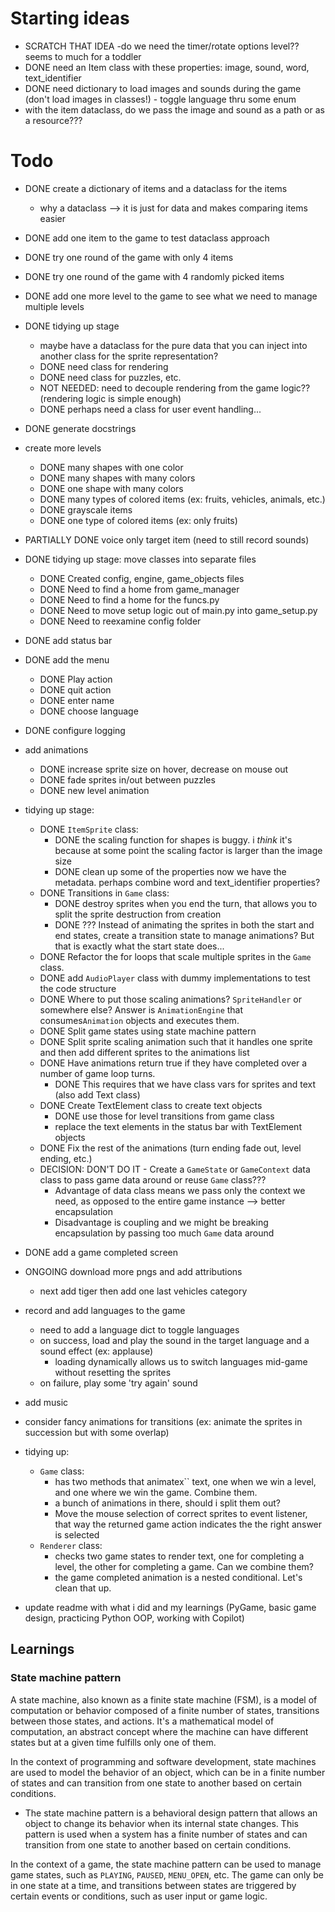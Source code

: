 
# Starting ideas
- SCRATCH THAT IDEA -do we need the timer/rotate options level?? seems to much for a toddler
- DONE need an Item class with these properties: image, sound, word, text_identifier
- DONE need dictionary to load images and sounds during the game (don't load images in classes!) - toggle language thru some enum
- with the item dataclass, do we pass the image and sound as a path or as a resource???

# Todo
- DONE create a dictionary of items and a dataclass for the items
	- why a dataclass --> it is just for data and makes comparing items easier
- DONE add one item to the game to test dataclass approach
- DONE try one round of the game with only 4 items
- DONE try one round of the game with 4 randomly picked items
- DONE add one more level to the game to see what we need to manage multiple levels
- DONE tidying up stage
	- maybe have a dataclass for the pure data that you can inject into another class for the sprite representation?
	- DONE need class for rendering
	- DONE need class for puzzles, etc.
	- NOT NEEDED: need to decouple rendering from the game logic?? (rendering logic is simple enough)
	- DONE perhaps need a class for user event handling...
- DONE generate docstrings

- create more levels
	- DONE many shapes with one color
	- DONE many shapes with many colors
	- DONE one shape with many colors
	- DONE many types of colored items (ex: fruits, vehicles, animals, etc.)
	- DONE grayscale items
	- DONE one type of colored items (ex: only fruits)
	
- PARTIALLY DONE voice only target item (need to still record sounds)

- DONE tidying up stage: move classes into separate files
	- DONE Created config, engine, game_objects files
	- DONE Need to find a home from game_manager
	- DONE Need to find a home for the funcs.py
	- DONE Need to move setup logic out of main.py into game_setup.py
	- DONE Need to reexamine config folder
- DONE add status bar
- DONE add the menu
	- DONE Play action
	- DONE quit action
	- DONE enter name
	- DONE choose language
- DONE configure logging

- add animations
	- DONE increase sprite size on hover, decrease on mouse out
	- DONE fade sprites in/out between puzzles
	- DONE new level animation

- tidying up stage:
	- DONE `ItemSprite` class:
		- DONE the scaling function for shapes is buggy. i *think* it's because at some point the scaling factor is larger than the image size
		- DONE clean up some of the properties now we have the metadata. perhaps combine word and text_identifier properties?
	- DONE Transitions in `Game` class:
		- DONE destroy sprites when you end the turn, that allows you to split the sprite destruction from creation 
		- DONE ??? Instead of animating the sprites in both the start and end states, create a transition state to manage animations? But that is exactly what the start state does...
	- DONE Refactor the for loops that scale multiple sprites in the `Game` class. 
	- DONE add `AudioPlayer` class with dummy implementations to test the code structure
	- DONE Where to put those scaling animations? `SpriteHandler` or somewhere else? Answer is `AnimationEngine` that consumes`Animation` objects and executes them.
	- DONE Split game states using state machine pattern
	- DONE Split sprite scaling animation such that it handles one sprite and then add different sprites to the animations list
	- DONE Have animations return true if they have completed over a number of game loop turns.
		- DONE This requires that we have class vars for sprites and text (also add Text class)
	- DONE Create TextElement class to create text objects
		- DONE use those for level transitions from game class
		- replace the text elements in the status bar with TextElement objects
	- DONE Fix the rest of the animations (turn ending fade out, level ending, etc.)
	- DECISION: DON'T DO IT - Create a `GameState` or `GameContext` data class to pass game data around or reuse `Game` class???
		- Advantage of data class means we pass only the context we need, as opposed to the entire game instance --> better encapsulation
		- Disadvantage is coupling and we might be breaking encapsulation by passing too much `Game` data around
- DONE add a game completed screen


- ONGOING download more pngs and add attributions
	- next add tiger then add one last vehicles category


- record and add languages to the game
	- need to add a language dict to toggle languages
	- on success, load and play the sound in the target language and a sound effect (ex: applause)
		- loading dynamically allows us to switch languages mid-game without resetting the sprites
	- on failure, play some 'try again' sound
- add music
- consider fancy animations for transitions (ex: animate the sprites in succession but with some overlap)
- tidying up:
	- `Game` class:
		- has two methods that animatex`` text, one when we win a level, and one where we win the game. Combine them.
		- a bunch of animations in there, should i split them out?
		- Move the mouse selection of correct sprites to event listener, that way the returned game action indicates the the right answer is selected
	- `Renderer` class:
		- checks two game states to render text, one for completing a level, the other for completing a game. Can we combine them?
		- the game completed animation is a nested conditional. Let's clean that up.
- update readme with what i did and my learnings (PyGame, basic game design, practicing Python OOP, working with Copilot)

## Learnings
### State machine pattern
A state machine, also known as a finite state machine (FSM), is a model of computation or behavior composed of a finite number of states, transitions between those states, and actions. It's a mathematical model of computation, an abstract concept where the machine can have different states but at a given time fulfills only one of them.

In the context of programming and software development, state machines are used to model the behavior of an object, which can be in a finite number of states and can transition from one state to another based on certain conditions.
- The state machine pattern is a behavioral design pattern that allows an object to change its behavior when its internal state changes. This pattern is used when a system has a finite number of states and can transition from one state to another based on certain conditions.

In the context of a game, the state machine pattern can be used to manage game states, such as `PLAYING`, `PAUSED`, `MENU_OPEN`, etc. The game can only be in one state at a time, and transitions between states are triggered by certain events or conditions, such as user input or game logic.
